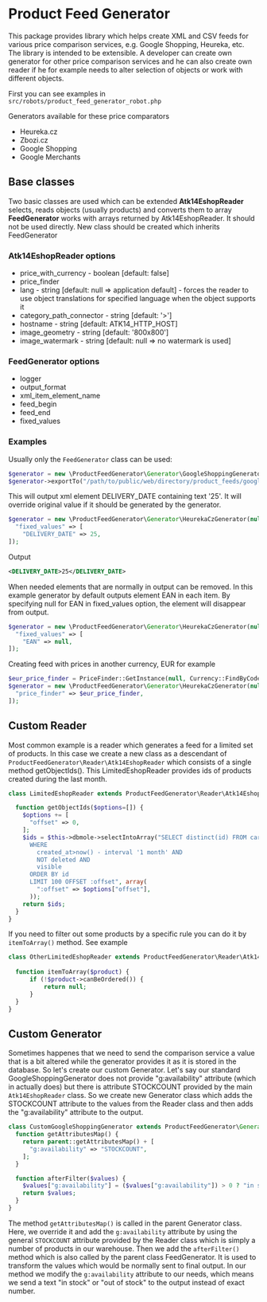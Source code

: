 # Product Feed Generator

This package provides library which helps create XML and CSV feeds for various price comparison services, e.g. Google Shopping, Heureka, etc.
The library is intended to be extensible.
A developer can create own generator for other price comparison services and he can also create own reader if he for example needs to alter selection of objects or work with different objects.

First you can see examples in `src/robots/product_feed_generator_robot.php`

Generators available for these price comparators

- Heureka.cz
- Zbozi.cz
- Google Shopping
- Google Merchants

## Base classes
Two basic classes are used which can be extended
**Atk14EshopReader** selects, reads objects (usually products) and converts them to array
**FeedGenerator** works with arrays returned by Atk14EshopReader. It should not be used directly. New class should be created which inherits FeedGenerator

### Atk14EshopReader options
- price_with_currency - boolean [default: false]
- price_finder
- lang - string [default: null => application default] - forces the reader to use object translations for specified language when the object supports it
- category_path_connector - string [default: '>']
- hostname - string [default: ATK14_HTTP_HOST]
- image_geometry - string [default: '800x800']
- image_watermark - string [default: null => no watermark is used]

### FeedGenerator options
- logger
- output_format
- xml_item_element_name
- feed_begin
- feed_end
- fixed_values

### Examples
Usually only the `FeedGenerator` class can be used:
```php
$generator = new \ProductFeedGenerator\Generator\GoogleShoppingGenerator();
$generator->exportTo("/path/to/public/web/directory/product_feeds/google_shopping.xml")
```
This will output xml element DELIVERY_DATE containing text '25'. It will override original value if it should be generated by the generator.
```php
$generator = new \ProductFeedGenerator\Generator\HeurekaCzGenerator(null, [
  "fixed_values" => [
    "DELIVERY_DATE" => 25,
]);
```
Output
```xml
<DELIVERY_DATE>25</DELIVERY_DATE>
```
When needed elements that are normally in output can be removed. In this example generator by default outputs element EAN in each item. By specifying null for EAN in fixed_values option, the element will disappear from output.
```php
$generator = new \ProductFeedGenerator\Generator\HeurekaCzGenerator(null, [
  "fixed_values" => [
    "EAN" => null,
]);
```

Creating feed with prices in another currency, EUR for example
```php
$eur_price_finder = PriceFinder::GetInstance(null, Currency::FindByCode("EUR"));
$generator = new \ProductFeedGenerator\Generator\HeurekaCzGenerator(null, [
  "price_finder" => $eur_price_finder,
]);
```
## Custom Reader

Most common example is a reader which generates a feed for a limited set of products. In this case we create a new class as a descendant of `ProductFeedGenerator\Reader\Atk14EshopReader` which consists of a single method getObjectIds(). 
This LimitedEshopReader provides ids of products created during the last month.
```php
class LimitedEshopReader extends ProductFeedGenerator\Reader\Atk14EshopReader {

  function getObjectIds($options=[]) {
    $options += [ 
      "offset" => 0,
    ];
    $ids = $this->dbmole->selectIntoArray("SELECT distinct(id) FROM cards
      WHERE
        created_at>now() - interval '1 month' AND
        NOT deleted AND
        visible
      ORDER BY id
      LIMIT 100 OFFSET :offset", array(
        ":offset" => $options["offset"],
      ));
    return $ids;
  }
}
```
If you need to filter out some products by a specific rule you can do it by `itemToArray()` method. See example
```php
class OtherLimitedEshopReader extends ProductFeedGenerator\Reader\Atk14EshopReader {
  
  function itemToArray($product) {
      if (!$product->canBeOrdered()) {
          return null;
      }
  }
}
```
## Custom Generator

Sometimes happenes that we need to send the comparison service a value that is a bit altered while the generator provides it as it is stored in the database. So let's create our custom Generator.
Let's say our standard GoogleShoppingGenerator does not provide "g:availability" attribute (which in actually does) but there is attribute STOCKCOUNT provided by the main `Atk14EshopReader` class. So we create new Generator class which adds the STOCKCOUNT attribute to the values from the Reader class and then adds the "g:availability" attribute to the output.
```php
class CustomGoogleShoppingGenerator extends ProductFeedGenerator\Generator\GoogleShoppingGenerator {
  function getAttributesMap() {
    return parent::getAttributesMap() + [
      "g:availability" => "STOCKCOUNT",
    ];
  }

  function afterFilter($values) {
    $values["g:availability"] = ($values["g:availability"]) > 0 ? "in stock" : "out of stock";
    return $values;
  }
}
```
The method `getAttributesMap()` is called in the parent Generator class. Here, we override it and add the `g:availability` attribute by using the general `STOCKCOUNT` attribute provided by the Reader class which is simply a number of products in our warehouse.
Then we add the `afterFilter()` method which is also called by the parent class FeedGenerator. It is used to transform the values which would be normally sent to final output. In our method we modify the `g:availability` attribute to our needs, which means we send a text "in stock" or "out of stock" to the output instead of exact number.
